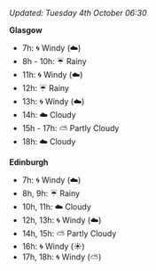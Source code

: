 *Updated: Tuesday 4th October 06:30*

**Glasgow**

* 7h: :cyclone: Windy (:cloud:)
* 8h - 10h: :umbrella: Rainy
* 11h: :cyclone: Windy (:cloud:)
* 12h: :umbrella: Rainy
* 13h: :cyclone: Windy (:cloud:)
* 14h: :cloud: Cloudy
* 15h - 17h: :partly_sunny: Partly Cloudy
* 18h: :cloud: Cloudy

**Edinburgh**

* 7h: :cyclone: Windy (:cloud:)
* 8h, 9h: :umbrella: Rainy
* 10h, 11h: :cloud: Cloudy
* 12h, 13h: :cyclone: Windy (:cloud:)
* 14h, 15h: :partly_sunny: Partly Cloudy
* 16h: :cyclone: Windy (:sunny:)
* 17h, 18h: :cyclone: Windy (:partly_sunny:)
